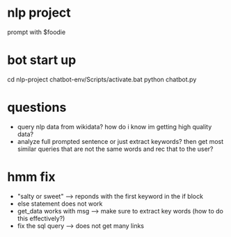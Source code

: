 # nlp project
prompt with $foodie

# bot start up
cd nlp-project
chatbot-env/Scripts/activate.bat
python chatbot.py

# questions
- query nlp data from wikidata? how do i know im getting high quality data?
- analyze full prompted sentence or just extract keywords? then get most similar queries that are not the same words and rec that to the user?

# hmm fix
- "salty or sweet" --> reponds with the first keyword in the if block
- else statement does not work
- get_data works with msg --> make sure to extract key words (how to do this effectively?)
- fix the sql query --> does not get many links